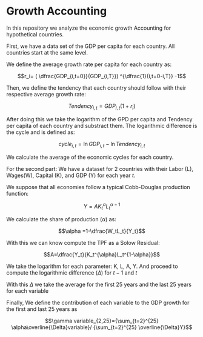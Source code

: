 # Growth Accounting

In this repository we analyze the economic growth Accounting for hypothetical countries.

First, we have a data set of the GDP per capita for each country. All countries start at the same level.

We define the average growth rate per capita for each country as:

$$r_i= ( \dfrac{GDP_{i,t=0}}{GDP_{i,T}}) ^{\dfrac{1}{i,t=0-i,T}} -1$$

Then, we define the tendency that each country should follow with their respective average growth rate:

$$Tendency_{i,t}=GDP_{i,t}( 1+r_{i}) $$

After doing this we take the logarithm of the GPD per capita and Tendency per capita of each country and substract them. The logarithmic difference is the cycle and is defined as:

$$cycle_{i,t}=\ln GDP_{i,t}-\ln Tendency_{i,t}$$

We calculate the average of the economic cycles for each country.

For the second part: We have a dataset for 2 countries with their Labor (L), Wages(W), Capital (K), and GDP (Y) for each year $t$.

We suppose that all economies follow a typical Cobb-Douglas production function:

$$Y=AK_t^{\alpha }L_t^{\alpha -1}$$

We calculate the share of production ($\alpha$) as:

$$\alpha =1-\dfrac{W_tL_t}{Y_t}$$

With this we can know compute the TPF as a Solow Residual:

$$A=\dfrac{Y_t}{K_t^{\alpha}L_t^{1-\alpha}}$$

We take the logarithm for each parameter: K, L, A, Y. And proceed to compute the logarithmic difference ($\Delta$) for $t-1$ and $t$

With this $\Delta$ we take the average for the first 25 years and the last 25 years for each variable

Finally, We define the contribution of each variable to the GDP growth for the first and last 25 years as

$$\gamma variable_{2,25}={\sum_{t=2}^{25} \alpha\overline{\Delta}variable}/ {\sum_{t=2}^{25} \overline{\Delta}Y}$$
